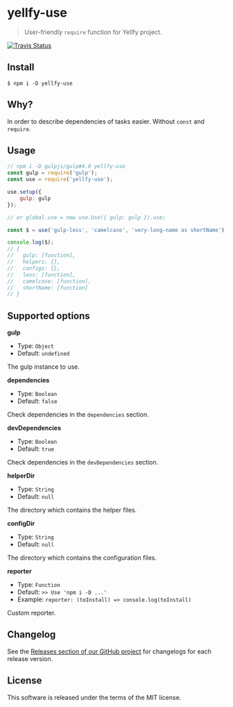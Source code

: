 # yellfy-use

> User-friendly `require` function for Yellfy project.

[![Travis Status](https://travis-ci.org/mrmlnc/yellfy-use.svg?branch=master)](https://travis-ci.org/mrmlnc/yellfy-use)

## Install

```shell
$ npm i -D yellfy-use
```

## Why?

In order to describe dependencies of tasks easier. Without `const` and `require`.

## Usage

```js
// npm i -D gulpjs/gulp#4.0 yellfy-use
const gulp = require('gulp');
const use = require('yellfy-use');

use.setup({
	gulp: gulp
});

// or global.use = new use.Use({ gulp: gulp }).use;

const $ = use('gulp-less', 'camelcase', 'very-long-name as shortName');

console.log($);
// {
//   gulp: [function],
//   helpers: {},
//   configs: {},
//   less: [function],
//   camelcase: [function],
//   shortName: [function]
// }
```

## Supported options

**gulp**

  * Type: `Object`
  * Default: `undefined`

The gulp instance to use.

**dependencies**

  * Type: `Boolean`
  * Default: `false`

Check dependencies in the `dependencies` section.

**devDependencies**

  * Type: `Boolean`
  * Default: `true`

Check dependencies in the `devDependencies` section.

**helperDir**

  * Type: `String`
  * Default: `null`

The directory which contains the helper files.

**configDir**

  * Type: `String`
  * Default: `null`

The directory which contains the configuration files.


**reporter**

  * Type: `Function`
  * Default: `>> Use 'npm i -D ...'`
  * Example: `reporter: (toInstall) => console.log(toInstall)`

Custom reporter.

## Changelog

See the [Releases section of our GitHub project](https://github.com/mrmlnc/yellfy-use/releases) for changelogs for each release version.

## License

This software is released under the terms of the MIT license.

